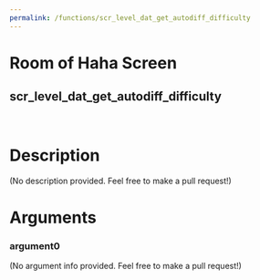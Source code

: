 ```yaml
---
permalink: /functions/scr_level_dat_get_autodiff_difficulty
---
```

# Room of Haha Screen  
## scr_level_dat_get_autodiff_difficulty  
&nbsp;  
# Description  
(No description provided. Feel free to make a pull request!) 
&nbsp;  
# Arguments
### argument0
(No argument info provided. Feel free to make a pull request!)
&nbsp;  


